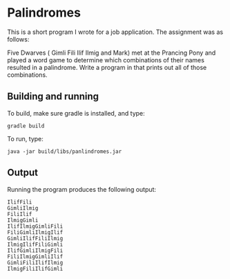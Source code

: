 # Palindromes

This is a short program I wrote for a job application.  The assignment was as follows:

Five Dwarves ( Gimli Fili Ilif Ilmig and Mark) met at the Prancing Pony and played a word game to determine which combinations of their names resulted in a palindrome. Write a program in that prints out all of those combinations.

## Building and running

To build, make sure gradle is installed, and type:
```
gradle build
```

To run, type:
```
java -jar build/libs/panlindromes.jar
```

## Output

Running the program produces the following output:
```
IlifFili
GimliIlmig
FiliIlif
IlmigGimli
IlifIlmigGimliFili
FiliGimliIlmigIlif
GimliIlifFiliIlmig
IlmigIlifFiliGimli
IlifGimliIlmigFili
FiliIlmigGimliIlif
GimliFiliIlifIlmig
IlmigFiliIlifGimli
```
